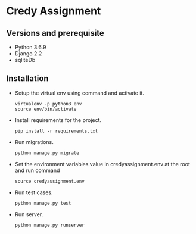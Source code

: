 # Credy Assignment

## Versions and prerequisite
* Python 3.6.9
* Django 2.2
* sqliteDb


## Installation

 * Setup the virtual env using command and activate it.
   ```shell script
   virtualenv -p python3 env
   source env/bin/activate
   ``` 

 * Install requirements for the project.
   ```shell script
   pip install -r requirements.txt
   ```
   
 * Run migrations.
   ```shell script
   python manage.py migrate 
   ```
   
 * Set the environment variables value in credyassignment.env at the root and run command
   ```shell script
   source credyassignment.env
   ```
   
 * Run test cases.
   ```shell script
   python manage.py test 
   ``` 
   
 * Run server.
   ```shell script
   python manage.py runserver 
   ```
   
   
 